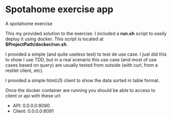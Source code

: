 # Spotahome exercise app
A spotahome exercise

This my provided solution to the exercise. I included a __run.sh__ script to easily deploy it using docker. This script is located at __$ProjectPath/docker/run.sh__. 

I provided a simple (and quite useless test) to test de use case. I just did this to show I use TDD, but in a real scenario this use case (and most of use cases based on query) are usually tested from outside (with curl, from a restlet client, etc). 

I provided a simple html/JS client to show the data sorted in table format.

Once the docker container are running you should be able to access to client or api with these url:

- API: 0.0.0.0:8090
- Client: 0.0.0.0:8091